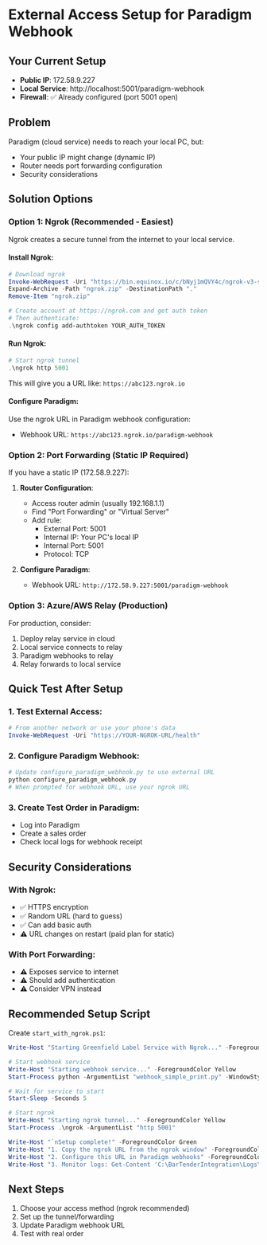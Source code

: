 # External Access Setup for Paradigm Webhook

## Your Current Setup
- **Public IP**: 172.58.9.227
- **Local Service**: http://localhost:5001/paradigm-webhook
- **Firewall**: ✅ Already configured (port 5001 open)

## Problem
Paradigm (cloud service) needs to reach your local PC, but:
- Your public IP might change (dynamic IP)
- Router needs port forwarding configuration
- Security considerations

## Solution Options

### Option 1: Ngrok (Recommended - Easiest)
Ngrok creates a secure tunnel from the internet to your local service.

#### Install Ngrok:
```powershell
# Download ngrok
Invoke-WebRequest -Uri "https://bin.equinox.io/c/bNyj1mQVY4c/ngrok-v3-stable-windows-amd64.zip" -OutFile "ngrok.zip"
Expand-Archive -Path "ngrok.zip" -DestinationPath "."
Remove-Item "ngrok.zip"

# Create account at https://ngrok.com and get auth token
# Then authenticate:
.\ngrok config add-authtoken YOUR_AUTH_TOKEN
```

#### Run Ngrok:
```powershell
# Start ngrok tunnel
.\ngrok http 5001
```

This will give you a URL like: `https://abc123.ngrok.io`

#### Configure Paradigm:
Use the ngrok URL in Paradigm webhook configuration:
- Webhook URL: `https://abc123.ngrok.io/paradigm-webhook`

### Option 2: Port Forwarding (Static IP Required)

If you have a static IP (172.58.9.227):

1. **Router Configuration**:
   - Access router admin (usually 192.168.1.1)
   - Find "Port Forwarding" or "Virtual Server"
   - Add rule:
     - External Port: 5001
     - Internal IP: Your PC's local IP
     - Internal Port: 5001
     - Protocol: TCP

2. **Configure Paradigm**:
   - Webhook URL: `http://172.58.9.227:5001/paradigm-webhook`

### Option 3: Azure/AWS Relay (Production)

For production, consider:
1. Deploy relay service in cloud
2. Local service connects to relay
3. Paradigm webhooks to relay
4. Relay forwards to local service

## Quick Test After Setup

### 1. Test External Access:
```powershell
# From another network or use your phone's data
Invoke-WebRequest -Uri "https://YOUR-NGROK-URL/health"
```

### 2. Configure Paradigm Webhook:
```powershell
# Update configure_paradigm_webhook.py to use external URL
python configure_paradigm_webhook.py
# When prompted for webhook URL, use your ngrok URL
```

### 3. Create Test Order in Paradigm:
- Log into Paradigm
- Create a sales order
- Check local logs for webhook receipt

## Security Considerations

### With Ngrok:
- ✅ HTTPS encryption
- ✅ Random URL (hard to guess)
- ✅ Can add basic auth
- ⚠️ URL changes on restart (paid plan for static)

### With Port Forwarding:
- ⚠️ Exposes service to internet
- ⚠️ Should add authentication
- ⚠️ Consider VPN instead

## Recommended Setup Script

Create `start_with_ngrok.ps1`:
```powershell
Write-Host "Starting Greenfield Label Service with Ngrok..." -ForegroundColor Cyan

# Start webhook service
Write-Host "Starting webhook service..." -ForegroundColor Yellow
Start-Process python -ArgumentList "webhook_simple_print.py" -WindowStyle Minimized

# Wait for service to start
Start-Sleep -Seconds 5

# Start ngrok
Write-Host "Starting ngrok tunnel..." -ForegroundColor Yellow
Start-Process .\ngrok -ArgumentList "http 5001"

Write-Host "`nSetup complete!" -ForegroundColor Green
Write-Host "1. Copy the ngrok URL from the ngrok window" -ForegroundColor White
Write-Host "2. Configure this URL in Paradigm webhooks" -ForegroundColor White
Write-Host "3. Monitor logs: Get-Content 'C:\BarTenderIntegration\Logs\webhook_$(Get-Date -Format 'yyyyMMdd').log' -Wait" -ForegroundColor White
```

## Next Steps
1. Choose your access method (ngrok recommended)
2. Set up the tunnel/forwarding
3. Update Paradigm webhook URL
4. Test with real order 